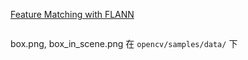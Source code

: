 [Feature Matching with FLANN](https://docs.opencv.org/3.3.0/d5/d6f/tutorial_feature_flann_matcher.html)  

```
```
box.png, box_in_scene.png 在 `opencv/samples/data/` 下  
